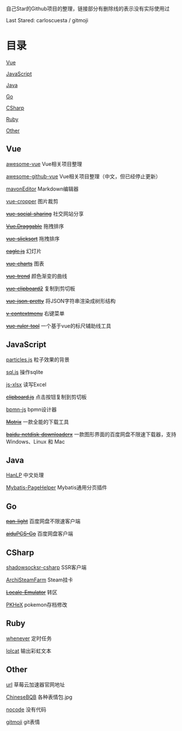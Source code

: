 自己Star的Github项目的整理，链接部分有删除线的表示没有实际使用过

Last Stared: carloscuesta / gitmoji

# 目录

[Vue](#Vue)

[JavaScript](#JavaScript)

[Java](#Java)

[Go](#Go)

[CSharp](#CSharp)

[Ruby](#Ruby)

[Other](#Other)

## Vue

[awesome-vue](https://github.com/vuejs/awesome-vue) Vue相关项目整理

[awesome-github-vue](https://github.com/opendigg/awesome-github-vue) Vue相关项目整理（中文，但已经停止更新）

[mavonEditor](https://github.com/hinesboy/mavonEditor) Markdown编辑器

[vue-cropper](https://github.com/xyxiao001/vue-cropper) 图片裁剪

[~~vue-social-sharing~~](https://github.com/nicolasbeauvais/vue-social-sharing) 社交网站分享

[~~Vue.Draggable~~](https://github.com/SortableJS/Vue.Draggable) 拖拽排序

[~~vue-slicksort~~](https://github.com/Jexordexan/vue-slicksort) 拖拽排序

[~~eagle.js~~](https://github.com/Zulko/eagle.js) 幻灯片

[~~vue-charts~~](https://github.com/hchstera/vue-charts) 图表

[~~vue-trend~~](https://github.com/QingWei-Li/vue-trend) 颜色渐变的曲线

[~~vue-clipboard2~~](https://github.com/Inndy/vue-clipboard2) 复制到剪切板

[~~vue-json-pretty~~](https://github.com/leezng/vue-json-pretty) 将JSON字符串渲染成树形结构

[~~v-contextmenu~~](https://github.com/snokier/v-contextmenu) 右键菜单

[~~vue-ruler-tool~~](https://github.com/gorkys/vue-ruler-tool) 一个基于vue的标尺辅助线工具

## JavaScript

[particles.js](https://github.com/VincentGarreau/particles.js) 粒子效果的背景

[sql.js](https://github.com/kripken/sql.js) 操作sqlite

[js-xlsx](https://github.com/SheetJS/js-xlsx) 读写Excel

[~~clipboard.js~~](https://github.com/zenorocha/clipboard.js) 点击按钮复制到剪切板

[bpmn-js](https://github.com/bpmn-io/bpmn-js) bpmn设计器

[~~Motrix~~](https://github.com/agalwood/Motrix) 一款全能的下载工具

[~~baidu-netdisk-downloaderx~~](https://github.com/b3log/baidu-netdisk-downloaderx) 一款图形界面的百度网盘不限速下载器，支持 Windows、Linux 和 Mac

## Java

[HanLP](https://github.com/hankcs/HanLP) 中文处理

[Mybatis-PageHelper](https://github.com/pagehelper/Mybatis-PageHelper) Mybatis通用分页插件

## Go

[~~pan-light~~](https://github.com/peterq/pan-light) 百度网盘不限速客户端

[~~aiduPCS-Go~~](https://github.com/iikira/BaiduPCS-Go) 百度网盘客户端

## CSharp

[shadowsocksr-csharp](https://github.com/shadowsocksrr/shadowsocksr-csharp) SSR客户端

[ArchiSteamFarm](https://github.com/JustArchiNET/ArchiSteamFarm) Steam挂卡

[~~Locale-Emulator~~](https://github.com/xupefei/Locale-Emulator) 转区

[PKHeX](https://github.com/kwsch/PKHeX) pokemon存档修改

## Ruby

[whenever](https://github.com/javan/whenever) 定时任务

[lolcat](https://github.com/busyloop/lolcat) 输出彩虹文本

## Other

[url](https://github.com/caomeicloud/url) 草莓云加速器官网地址

[ChineseBQB](https://github.com/zhaoolee/ChineseBQB) 各种表情包.jpg

[nocode](https://github.com/kelseyhightower/nocode) 没有代码

[gitmoji](https://github.com/carloscuesta/gitmoji) git表情
